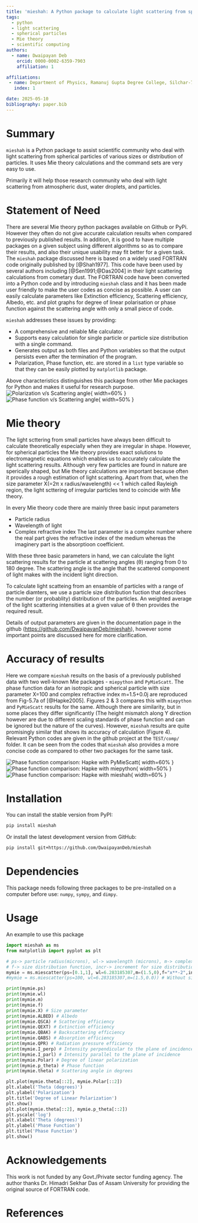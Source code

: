 ```yaml
---
title: 'mieshah: A Python package to calculate light scattering from spheres by using Mie theory'
tags:
  - python
  - light scattering
  - spherical particles
  - Mie theory
  - scientific computing
authors:
  - name: Dwaipayan Deb
    orcid: 0000-0002-6359-7903
    affiliation: 1

affiliations:
 - name: Department of Physics, Ramanuj Gupta Degree College, Silchar-788004
   index: 1

date: 2025-05-10
bibliography: paper.bib
---
```


# Summary

`mieshah` is a Python package to assist scientific community who deal with light scattering from spherical particles of various sizes or distribution of particles. It uses Mie theory calculations and the command sets are very easy to use.   

Primarily it will help those research community who deal with light scattering from atmospheric dust, water droplets, and particles.


# Statement of Need

There are several Mie theory python packages available on Github or PyPi. However they often do not give accurate calculation results when compared to previously published results. In addition, it is good to have multiple packages on a given subject using different algorithms so as to compare their results, and also their unique usability may fit better for a given task. The `mieshah` package discussed here is based on a widely used FORTRAN code originally published by [@Shah1977]. This code have been used by several authors including [@Sen1991;@Das2004] in their light scattering calculations from cometary dust. The FORTRAN code have been converted into a Python code and by introducing `mieshah` class and it has been made user friendly to make the user codes as concise as possible. A user can easily calculate parameters like Extinction efficiency, Scattering efficiency, Albedo, etc. and plot graphs for degree of linear polarisation or phase function against the scattering angle with only a small piece of code.      

`mieshah` addresses these issues by providing:

- A comprehensive and reliable Mie calculator.
- Supports easy calculation for single particle or particle size distribution with a single command.
- Generates output as both files and Python variables so that the output persists even after the termination of the program. 
- Polarization, Phase function, etc. are stored in a `list` type variable so that they can be easily plotted by `matplotlib` package.

Above characteristics distinguishes this package from other Mie packages for Python and makes it useful for research purpose. 
![Polarization v/s Scattering angle](figures/Figure_1.png){ width=60% }
![Phase function v/s Scattering angle](figures/Figure_2.png){ width=50% }

# Mie theory
The light scttering from small particles have always been difficult to calculate theoretically especially when they are irregular in shape. However, for spherical particles the Mie theory provides exact solutions to electromagnetic equations which enables us to accurately calculate the light scattering results. Although very few particles are found in nature are sperically shaped, but Mie theory calculations are important because often it provides a rough estimation of light scattering. Apart from that, when the size parameter X(=2π x radius/wavelength) << 1 which called Rayleigh region, the light scttering of irregular particles tend to coincide with Mie theory. 

In every Mie theory code there are mainly three basic input parameters 
- Particle radius
- Wavelength of light
- Complex refractive index 
The last parameter is a complex number where the real part gives the refractive index of the medium whereas the imaginery part is the absorptioon coefficient.

With these three basic parameters in hand, we can calculate the light scattering results for the particle at scattering angles (θ) ranging from 0 to 180 degree. The scattering angle is the angle that the scattered component of light makes with the incident light direction. 

To calculate light scatteing from an ensamble of particles with a range of particle diamters, we use a particle size distribution fuction that describes the number (or probablity) distribution of the particles. An weighted average of the light scattering intensities at a given value of θ then provides the required result. 

Details of output parameters are given in the documentation page in the github (https://github.com/DwaipayanDeb/mieshah), however some important points are discussed here for more clarification. 

# Accuracy of results
Here we compare `mieshah` results on the basis of a previously published data with two well-known Mie packages - `miepython` and `PyMieScatt`. The phase function data for an isotropic and spherical particle with size parameter X=100 and complex refractive index m=1.5+0.0j are reproduced from Fig-5.7a of [@Hapke2005]. Figures 2 & 3 compares this with `miepython` and `PyMieScatt` results for the same. Although there are similarity, but in some places they differ significantly (The height mismatch along Y direction however are due to different scaling standards of phase function and can be ignored but the nature of the curves). However, `mieshah` results are quite promisingly similar that shows its accuracy of calculation (Figure 4). Relevant Python codes are given in the github project at the `TEST/comp/` folder. It can be seen from the codes that `mieshah` also provides a more concise code as compared to other two packages for the same task.

![Phase function comparison: Hapke with PyMieScatt](figures/Figure_3.png){ width=60% }
![Phase function comparison: Hapke with miepython](figures/Figure_4.png){ width=50% }
![Phase function comparison: Hapke with mieshah](figures/Figure_5.png){ width=60% }


# Installation

You can install the stable version from PyPI:

```bash
pip install mieshah
```

Or install the latest development version from GitHub:

```bash
pip install git+https://github.com/DwaipayanDeb/mieshah
```
# Dependencies

This package needs following three packages to be pre-installed on a computer before use: `numpy`, `sympy`, and `dimpy`.

# Usage

An example to use this package 

```python
import mieshah as ms
from matplotlib import pyplot as plt

# ps-> particle radius(microns), wl-> wavelength (microns), m-> complex refractive index (real,imaginary), 
# f-> size distribution function, incr-> increment for size distribution function
mymie = ms.miescatter(ps=[0.1,1], wl=6.283185307,m=(1.5,0),f="x**-2",incr=0.01)  # With size distribution function
#mymie = ms.miescatter(ps=100, wl=6.283185307,m=(1.5,0.0)) # Without size distribution function (single particle)

print(mymie.ps)
print(mymie.wl)
print(mymie.m)
print(mymie.f)
print(mymie.X) # Size parameter
print(mymie.ALBED) # Albedo
print(mymie.QSCA) # Scattering efficiency
print(mymie.QEXT) # Extinction efficiency
print(mymie.QBAK) # Backscattering efficiency
print(mymie.QABS) # Absorption efficiency
print(mymie.QPR) # Radiation pressure efficiency
print(mymie.I_perp) # Intensity perpendicular to the plane of incidence
print(mymie.I_parl) # Intensity parallel to the plane of incidence
print(mymie.Polar) # Degree of linear polarization
print(mymie.p_theta) # Phase function
print(mymie.theta) # Scattering angle in degrees

plt.plot(mymie.theta[::2], mymie.Polar[::2])
plt.xlabel('Theta (degrees)')
plt.ylabel('Polarization')
plt.title('Degree of Linear Polarization')
plt.show()
plt.plot(mymie.theta[::2], mymie.p_theta[::2])
plt.yscale('log')    
plt.xlabel('Theta (degrees)')
plt.ylabel('Phase Function')
plt.title('Phase Function')
plt.show()
```


# Acknowledgements

This work is not funded by any Govt./Private sector funding agency. The author thanks Dr. Himadri Sekhar Das of Assam University for providing the original source of FORTRAN code.

# References


